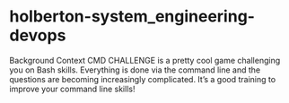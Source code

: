 # holberton-system_engineering-devops

Background Context
CMD CHALLENGE is a pretty cool game challenging you on Bash skills. Everything is done via the command line and the questions are becoming increasingly complicated. It’s a good training to improve your command line skills!
